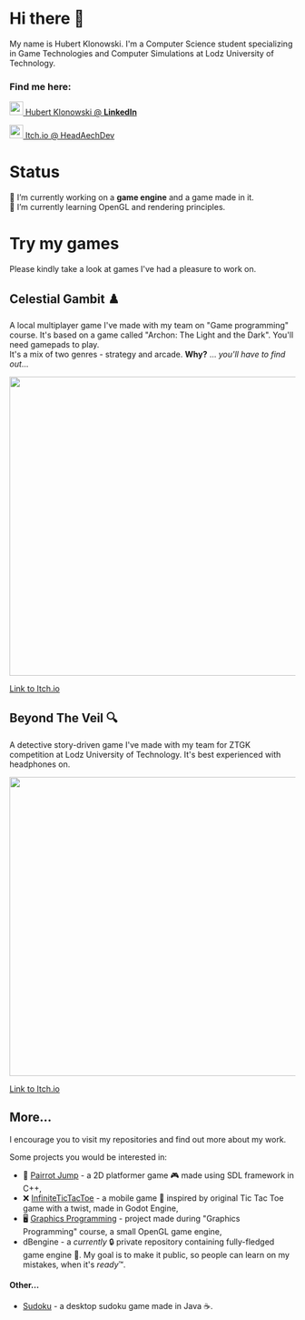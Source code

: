 # Hi there 👋

My name is Hubert Klonowski. I'm a Computer Science student specializing in Game Technologies and Computer Simulations at Lodz University of Technology.

### Find me here:

<a href="https://www.linkedin.com/in/hubert-klonowski-4610b41a4/"><img src="https://github.com/user-attachments/assets/c52e7d84-ab28-4651-a25a-2b8ee21d41ec" width="24"/>
Hubert Klonowski @ <b>LinkedIn</b></a>
<br/>

<a href="https://itch.io/profile/headaechdev"> <img src="https://github.com/user-attachments/assets/7d240c23-455e-4235-9743-bd286b290378" width="24"/>  Itch.io @ HeadAechDev </a>

# Status

🔭 I’m currently working on a <b>game engine</b> and a game made in it.
<br>
🌱 I’m currently learning OpenGL and rendering principles.

# Try my games

Please kindly take a look at games I've had a pleasure to work on.

## Celestial Gambit ♟️

A local multiplayer game I've made with my team on "Game programming" course. It's based on a game called "Archon: The Light and the Dark". You'll need gamepads to play.
<br/>
It's a mix of two genres - strategy and arcade. **Why?** ... *you'll have to find out*...

<img src="https://github.com/user-attachments/assets/2852bc77-8fb4-44c7-b891-7faf8b69a999" width="526"/>

[Link to Itch.io](https://zmagu.itch.io/celestial-gambit)

## Beyond The Veil 🔍

A detective story-driven game I've made with my team for ZTGK competition at Lodz University of Technology. It's best experienced with headphones on.

<img src="https://github.com/user-attachments/assets/fcf2cc9b-b8f6-4510-a2cc-a11af386b201" width="526"/>

[Link to Itch.io](https://zmagu.itch.io/beyond-the-veil)

## More...

I encourage you to visit my repositories and find out more about my work. 

Some projects you would be interested in:

- 🦜 [Pairrot Jump](https://github.com/HeadAech/2dgk) - a 2D platformer game 🎮 made using SDL framework in C++,
- ❌ [InfiniteTicTacToe](https://github.com/HeadAech/InfiniteTicTacToe) - a mobile game 📱 inspired by original Tic Tac Toe game with a twist, made in Godot Engine,
- 🖥️ [Graphics Programming](https://github.com/HeadAech/graphics-programming) - project made during "Graphics Programming" course, a small OpenGL game engine,
- dBengine - a *currently* 🔒 private repository containing fully-fledged game engine 👾. My goal is to make it public, so people can learn on my mistakes, when it's *ready*™️.

#### Other...

- [Sudoku](https://github.com/HeadAech/Java-SudokuFromScratch) - a desktop sudoku game made in Java ☕️.
